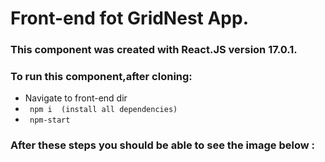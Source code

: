 # Front-end fot GridNest App.


### This component was created with React.JS version 17.0.1.

### To run this component,after cloning:

* Navigate to front-end dir
* ``` npm i  (install all dependencies)```
* ``` npm-start```

### After these steps you should be able to see the image below :
